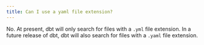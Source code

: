 ```yaml
---
title: Can I use a yaml file extension?
---
```


No. At present, dbt will only search for files with a `.yml` file extension. In a future release of dbt, dbt will also search for files with a `.yaml` file extension. 
